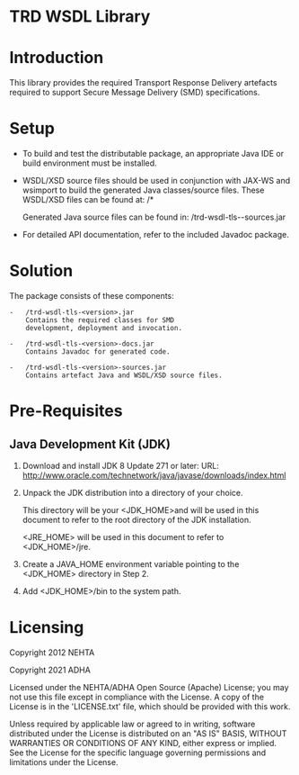 # TRD WSDL Library

Introduction
============

This library provides the required Transport Response Delivery artefacts required to support Secure Message Delivery (SMD) specifications.

Setup
=====

-   To build and test the distributable package, an appropriate Java IDE or
    build environment must be installed.

-   WSDL/XSD source files should be used in conjunction with JAX-WS and wsimport
    to build the generated Java classes/source files. These WSDL/XSD files can be
    found at:
    /*

    Generated Java source files can be found in:
    /trd-wsdl-tls-<version>-sources.jar

-   For detailed API documentation, refer to the included Javadoc package.

Solution
========

The package consists of these components:

    -   /trd-wsdl-tls-<version>.jar
        Contains the required classes for SMD
        development, deployment and invocation.

    -   /trd-wsdl-tls-<version>-docs.jar
        Contains Javadoc for generated code.

    -   /trd-wsdl-tls-<version>-sources.jar
        Contains artefact Java and WSDL/XSD source files.

Pre-Requisites
==============

Java Development Kit (JDK)
------------------------------------
1.  Download and install JDK 8 Update 271 or later:
    URL: http://www.oracle.com/technetwork/java/javase/downloads/index.html

2.  Unpack the JDK distribution into a directory of your choice.

    This directory will be your <JDK_HOME>and will be used in this document
    to refer to the root directory of the JDK installation.

    <JRE_HOME> will be used in this document to refer to <JDK_HOME>/jre.

3.  Create a JAVA_HOME environment variable pointing to the <JDK_HOME>
    directory in Step 2.

4.  Add <JDK_HOME>/bin to the system path.


Licensing
=========
Copyright 2012 NEHTA

Copyright 2021 ADHA

Licensed under the NEHTA/ADHA Open Source (Apache) License; you may not use this
file except in compliance with the License. A copy of the License is in the
'LICENSE.txt' file, which should be provided with this work.

Unless required by applicable law or agreed to in writing, software
distributed under the License is distributed on an "AS IS" BASIS, WITHOUT
WARRANTIES OR CONDITIONS OF ANY KIND, either express or implied. See the
License for the specific language governing permissions and limitations
under the License.
